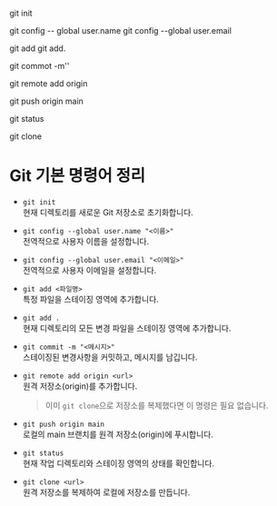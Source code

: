 
git init

git config -- global user.name
git config --global user.email

git add<file name>
git add.

git commot -m'<message>'
<!--지금 TIL은 remote add origin 할필요없음 -> clone 했기 때문
-->
git remote add origin <url>

git push origin main 

git status

git clone <url>

# Git 기본 명령어 정리

- `git init`  
 현재 디렉토리를 새로운 Git 저장소로 초기화합니다.

- `git config --global user.name "<이름>"`  
  전역적으로 사용자 이름을 설정합니다.

- `git config --global user.email "<이메일>"`  
  전역적으로 사용자 이메일을 설정합니다.

- `git add <파일명>`  
  특정 파일을 스테이징 영역에 추가합니다.

- `git add .`  
  현재 디렉토리의 모든 변경 파일을 스테이징 영역에 추가합니다.

- `git commit -m "<메시지>"`  
  스테이징된 변경사항을 커밋하고, 메시지를 남깁니다.

- `git remote add origin <url>`  
  원격 저장소(origin)를 추가합니다.  
  > 이미 `git clone`으로 저장소를 복제했다면 이 명령은 필요 없습니다.

- `git push origin main`  
  로컬의 main 브랜치를 원격 저장소(origin)에 푸시합니다.

- `git status`  
  현재 작업 디렉토리와 스테이징 영역의 상태를 확인합니다.

- `git clone <url>`  
  원격 저장소를 복제하여 로컬에 저장소를 만듭니다.